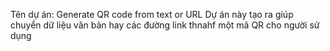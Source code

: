 Tên dự án: Generate QR code from text or URL
Dự án này tạo ra giúp chuyển dữ liệu văn bản hay các đường link thnahf một mã QR cho người sử dụng
